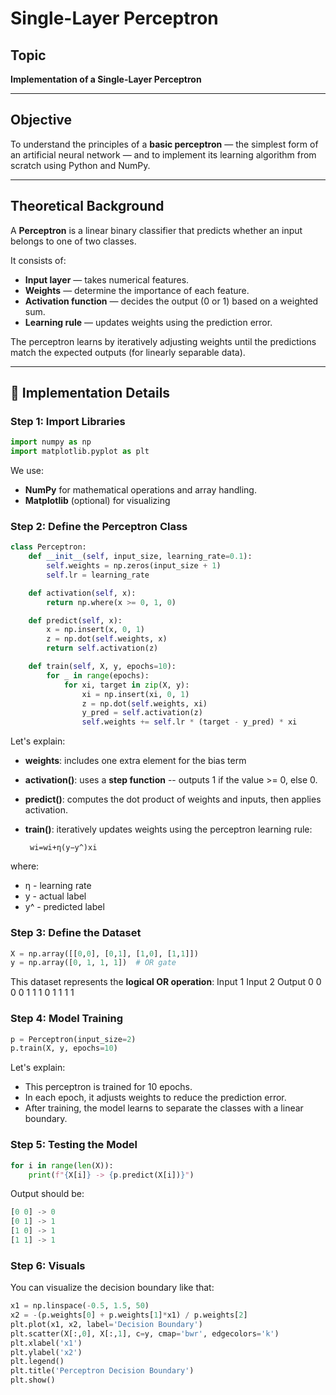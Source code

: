 # Single-Layer Perceptron

## Topic
**Implementation of a Single-Layer Perceptron**

---

## Objective
To understand the principles of a **basic perceptron** — the simplest form of an artificial neural network — and to implement its learning algorithm from scratch using Python and NumPy.

---

## Theoretical Background
A **Perceptron** is a linear binary classifier that predicts whether an input belongs to one of two classes.

It consists of:
- **Input layer** — takes numerical features.
- **Weights** — determine the importance of each feature.
- **Activation function** — decides the output (0 or 1) based on a weighted sum.
- **Learning rule** — updates weights using the prediction error.

The perceptron learns by iteratively adjusting weights until the predictions match the expected outputs (for linearly separable data).

---

## 🧩 Implementation Details

### Step 1: Import Libraries
```python
import numpy as np
import matplotlib.pyplot as plt
```

We use:
- **NumPy** for mathematical operations and array handling.
- **Matplotlib** (optional) for visualizing

### Step 2: Define the Perceptron Class
```python
class Perceptron:
    def __init__(self, input_size, learning_rate=0.1):
        self.weights = np.zeros(input_size + 1)
        self.lr = learning_rate

    def activation(self, x):
        return np.where(x >= 0, 1, 0)

    def predict(self, x):
        x = np.insert(x, 0, 1)
        z = np.dot(self.weights, x)
        return self.activation(z)

    def train(self, X, y, epochs=10):
        for _ in range(epochs):
            for xi, target in zip(X, y):
                xi = np.insert(xi, 0, 1)
                z = np.dot(self.weights, xi)
                y_pred = self.activation(z)
                self.weights += self.lr * (target - y_pred) * xi
```
Let's explain:
- **weights**: includes one extra element for the bias term
- **activation()**: uses a **step function** -- outputs 1 if the value >= 0, else 0.
- **predict()**: computes the dot product of weights and inputs, then applies activation.
- **train()**: iteratively updates weights using the perceptron learning rule:
  
       wi​=wi​+η(y−y^​)xi​

where:
- η - learning rate
- y - actual label
- y^ - predicted label

### Step 3: Define the Dataset
```python
X = np.array([[0,0], [0,1], [1,0], [1,1]])
y = np.array([0, 1, 1, 1])  # OR gate
```
This dataset represents the **logical OR operation**:
Input 1             Input 2              Output
0                   0                    0
0                   1                    1
1                   0                    1
1                   1                    1


### Step 4: Model Training
```python
p = Perceptron(input_size=2)
p.train(X, y, epochs=10)
```
Let's explain:
- This perceptron is trained for 10 epochs.
- In each epoch, it adjusts weights to reduce the prediction error.
- After training, the model learns to separate the classes with a linear boundary.

### Step 5: Testing the Model
```python
for i in range(len(X)):
    print(f"{X[i]} -> {p.predict(X[i])}")
```
Output should be:
```python
[0 0] -> 0
[0 1] -> 1
[1 0] -> 1
[1 1] -> 1
```

### Step 6: Visuals
You can visualize the decision boundary like that:
```python
x1 = np.linspace(-0.5, 1.5, 50)
x2 = -(p.weights[0] + p.weights[1]*x1) / p.weights[2]
plt.plot(x1, x2, label='Decision Boundary')
plt.scatter(X[:,0], X[:,1], c=y, cmap='bwr', edgecolors='k')
plt.xlabel('x1')
plt.ylabel('x2')
plt.legend()
plt.title('Perceptron Decision Boundary')
plt.show()
```
